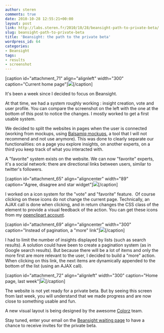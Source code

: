 ```yaml
---
author: steren
comments: true
date: 2010-10-28 12:55:21+00:00
layout: post
link: http://labs.steren.fr/2010/10/28/beansight-path-to-private-beta/
slug: beansight-path-to-private-beta
title: 'Beansight: the path to the private beta'
wordpress_id: 64
categories:
- Beansight
tags:
- results
- screenshot
---
```


[caption id="attachment_71" align="alignleft" width="300" caption="Current home page"][![](http://sterenlabs.files.wordpress.com/2010/10/beansight_new_home1.png?w=300)](http://sterenlabs.files.wordpress.com/2010/10/beansight_new_home1.png)[/caption]

It's been a week since I decided to focus on Beansight.

At that time, we had a system roughly working : insight creation, vote and user profile. You can compare the screenshot on the left with the one at the bottom of this post to notice the changes. I mostly worked to get a first usable system.

We decided to split the websites in pages when the user is connected (working from mockups, using [Balsamiq mockups](http://www.balsamiq.com/builds/mockups-web-demo/), a tool that I will not recommend and not use anymore). This was done to clearly separate our functionalities: on a page you explore insights, on another experts, on a third you keep track of what you interacted with.

A "favorite" system exists on the website. We can now "favorite" experts, it's a social network: there are directional links between users, similar to twitter's followers.

[caption id="attachment_65" align="aligncenter" width="89" caption="Agree, disagree and star widget"][![](http://sterenlabs.files.wordpress.com/2010/10/widget1.png)](http://sterenlabs.files.wordpress.com/2010/10/widget1.png)[/caption]

I worked on a icon system for the "vote" and "favorite" feature.  Of course clicking on these icons do not change the current page. Technically, an AJAX call is done when clicking, and in return changes the CSS class of the element to provide a visual feedback of the action. You can get these icons from my [openclipart account](http://www.openclipart.org/detail/91753).

[caption id="attachment_69" align="aligncenter" width="300" caption="Instead of pagination, a "more" link"][![](http://sterenlabs.files.wordpress.com/2010/10/beansight_display_more1.png?w=300)](http://sterenlabs.files.wordpress.com/2010/10/beansight_display_more1.png)[/caption]

I had to limit the number of insights displayed by lists (such as search results). A solution could have been to create a pagination system (as in Google search results). But because there will be a lot of items and only the more first are more relevant to the user, I decided to build a "more" action. When clicking on this link, the next items are dynamically appended to the bottom of the list (using an AJAX call).

[caption id="attachment_72" align="alignleft" width="300" caption="Home page, last week"][![](http://sterenlabs.files.wordpress.com/2010/10/beansight_old_home1.png?w=300)](http://sterenlabs.files.wordpress.com/2010/10/beansight_old_home1.png)[/caption]

The website is not yet ready for a private beta. But by seeing this screen from last week, you will understand that we made progress and are now close to something usable and fun.

A new visual layout is being designed by the awesome [Colorz](http://www.colorz.fr/) team.

Stay tuned, enter your email on the [Beansight waiting page](http://www.beansight.com/) to have a chance to receive invites for the private beta.
